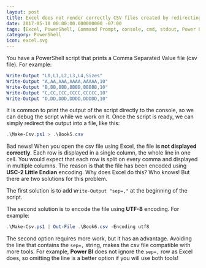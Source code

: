 ```yaml
---
layout: post
title: Excel does not render correctly CSV files created by redirecting the standard output of PowerShell or the Command Prompt
date: 2017-05-10 00:00:00.000000000 -07:00
tags: [Excel, PowerShell, Command Prompt, console, cmd, stdout, Power BI]
category: PowerShell
icon: excel.svg
---
```


You have a PowerShell script that prints a Comma Separated Value file (csv file). For example:

```powershell
Write-Output "L0,L1,L2,L3,L4,Sizes"
Write-Output "A,AA,AAA,AAAA,AAAAA,10"
Write-Output "B,BB,BBB,BBBB,BBBBB,10"
Write-Output "C,CC,CCC,CCCC,CCCCC,10"
Write-Output "D,DD,DDD,DDDD,DDDDD,10"
```

It is common to print the output of the script directly to the console, so we can debug the script while we work on it. Once the script is ready, we can simply redirect the output into a file, like this:

```powershell
.\Make-Csv.ps1 > .\Book5.csv
```

Bad news! When you open the csv file using Excel, the file **is not displayed correctly**. Each row is displayed in a single column, the whole line in one cell. You would expect that each row is split on every comma and displayed in multiple columns. The reason is that the file has been encoded using **USC-2 Little Endian** encoding. Why does Excel do this? Who knows! But there are two solutions for this problem.

The first solution is to add `Write-Output "sep=,"` at the beginning of the script.

The second solution is to encode the file using **UTF-8** encoding. For example:

```powershell
.\Make-Csv.ps1 | Out-File .\Book6.csv -Encoding utf8
```

The second option requires more work, but it has an advantage. Avoiding the line that contains the `sep=,` string, makes the csv file compatible with more tools. For example, **Power BI** does not ignore the `sep=,` row as Excel does, so omitting the line is a better option if you will use both tools!
